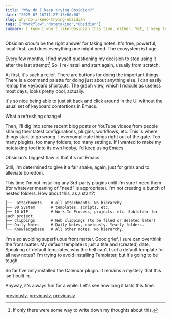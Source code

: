 ```yaml
---
title: "Why do I keep trying Obsidian?"
date: "2025-07-16T11:27:15+00:00"
slug: why-do-i-keep-trying-obsidian
tags: ["Workflow","Notetaking","Obsidian"]
summary: I know I won't like Obsidian this time, either. Yet, I keep trying.
---
```


Obsidian _should_ be the right answer for taking notes. It's free, powerful, local-first, and does everything one might need. The ecosystem is huge.

Every few months, I find myself questioning my decision to stop using it after the last attempt[^1] So, I re-install and start again, usually from scratch.

At first, it's such a relief. There are buttons for doing the important things. There is a command palette for doing just about anything else. I can easily remap the keyboard shortcuts. The graph view, which I ridicule as useless most days, looks pretty cool, actually.

It's so nice being able to just sit back and click around in the UI without the usual set of keyboard contortions in Emacs.

What a refreshing change!

Then, I'll dig into some recent blog posts or YouTube videos from people sharing their latest configurations, plugins, workflows, etc. This is where things start to go wrong. I overcomplicate things right out of the gate. Too many plugins, too many folders, too many settings. If I wanted to make my notetaking tool into its own hobby, I'd keep using Emacs.

Obsidian's biggest flaw is that it's not Emacs.

Still, I'm determined to give it a fair shake, again, just for grins and to alleviate boredom.

This time I'm not installing any 3rd-party plugins until I'm sure I need them (for whatever meaning of "need" is appropriate). I'm not creating a bunch of nested folders. How about this, as a start?:

```
├── _attachments    # all attachments. No hierarchy
├── 00 System       # templates, scripts, etc.
├── 10 WIP          # Work In Process, projects, etc. Subfolder for each project.
├── Clippings       # Web clippings (to be filed or deleted later)
├── Daily Notes     # Daily Notes, obviously. Yearly folders.
└── Knowledgebase   # All other notes. No hierarchy.
```

I'm also avoiding superfluous front matter. Good grief, I sure can overthink the front matter. My default template is just a title and (created) date. Speaking of default templates, why the hell can't I set a default template for all new notes? I'm trying to avoid installing Templater, but it's going to be tough.

So far I've only installed the Calendar plugin. It remains a mystery that this isn't built in.

Anyway, it's always fun for a while. Let's see how long it lasts this time.

[previously](/posts/2023/11/when-a-minor-annoyance-sparks-an-unreasonable-change/), [previously](/journal/2024/01/04/obsidian-is-not-at-all-joyful-to-use/), [previously](/posts/2023/07/i-just-can-t-get-into-obsidian/)

[^1]: If only there were some way to write down my thoughts about this.

